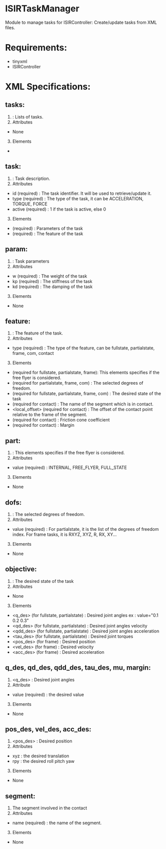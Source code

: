 ISIRTaskManager
===============

Module to manage tasks for ISIRController:
Create/update tasks from XML files.

Requirements:
=============

* tinyxml
* ISIRController

XML Specifications:
===================

tasks:
------
1. <tasks> :
     Lists of tasks.
2. Attributes
 * None
3. Elements
 * <task>

task:
-----
1. <task> :
     Task description.
2. Attributes
 * id (required) :
     The task identifier. It will be used to retrieve/update it.
 * type (required) :
     The type of the task, it can be ACCELERATION, TORQUE, FORCE
 * active (required) :
     1 if the task is active, else 0
3. Elements
 * <param> (required) :
     Parameters of the task
 * <feature> (required) :
     The feature of the task

param:
------
1. <param> :
    Task parameters
2. Attributes
 * w (required) :
     The weight of the task
 * kp (required) : 
     The stiffness of the task
 * kd (required) :
     The damping of the task
3. Elements
 * None

feature:
--------
1. <feature> :
    The feature of the task.
2. Attributes 
 * type (required) :
     The type of the feature, can be fullstate, partialstate, frame, com, contact
3. Elements
 * <part> (required for fullstate, partialstate, frame):
     This elements specifies if the free flyer is considered.
 * <dofs> (required for partialstate, frame, com) :
     The selected degrees of freedom.
 * <objective> (required for fullstate, partialstate, frame, com) :
     The desired state of the task
 * <segment> (required for contact) :
     The name of the segment which is in contact.
 * <local_offset> (required for contact) :
     The offset of the contact point relative to the frame of the segment.
 * <mu> (required for contact) :
     Friction cone coefficient
 * <margin> (required for contact) :
     Margin

part:
-----
1. <part> :
    This elements specifies if the free flyer is considered.
2. Attributes
 * value (required) :
     INTERNAL, FREE_FLYER, FULL_STATE
3. Elements
 * None

dofs:
-----
1. <dofs> : 
    The selected degrees of freedom.
2. Attributes
 * value (required) :
     For partialstate, it is the list of the degrees of freedom index. For frame tasks, it is
     RXYZ, XYZ, R, RX, XY...
3. Elements
 * None

objective:
----------
1. <objective> :
    The desired state of the task 
2. Attributes
 * None
3. Elements
 * <q_des> (for fullstate, partialstate) :
     Desired joint angles ex : value="0.1 0.2 0.3"
 * <qd_des> (for fullstate, partialstate) :
     Desired joint angles velocity
 * <qdd_des> (for fullstate, partialstate) :
     Desired joint angles acceleration
 * <tau_des> (for fullstate, partialstate) :
     Desired joint torques
 * <pos_des> (for frame) :
     Desired position
 * <vel_des> (for frame) :
     Desired velocity
 * <acc_des> (for frame) :
     Desired acceleration

q_des, qd_des, qdd_des, tau_des, mu, margin:
--------------------------------------------
1. <q_des> :
    Desired joint angles
2. Attribute
 * value (required) : 
     the desired value
3. Elements
 * None

pos_des, vel_des, acc_des:
--------------------------
1. <pos_des> :
    Desired position
2. Attributes
 * xyz : 
     the desired translation
 * rpy : 
     the desired roll pitch yaw
3. Elements
 * None

segment:
--------
1. <segment>
     The segment involved in the contact
2. Attributes
 * name (required) :
     the name of the segment.
3. Elements
 * None

